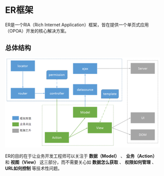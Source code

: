 # ER框架

ER是一个RIA（Rich Internet Application）框架，皆在提供一个单页式应用（OPOA）开发的核心解决方案。

## 总体结构

![ER总体结构](asset/er-overview.png)

ER的目的在于让业务开发工程师可以关注于 **数据（Model）** 、 **业务（Action）** 和 **视图（View）** 这三部分，而不需要关心如 **数据怎么获取** 、 **权限如何管理** 、 **URL如何控制** 等技术性问题。